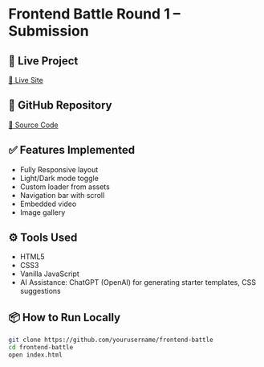 # Frontend Battle Round 1 – Submission

## 🚀 Live Project
[🔗 Live Site](https://your-live-link.netlify.app)

## 📂 GitHub Repository
[🔗 Source Code](https://github.com/yourusername/frontend-battle)

## ✅ Features Implemented
- Fully Responsive layout
- Light/Dark mode toggle
- Custom loader from assets
- Navigation bar with scroll
- Embedded video
- Image gallery

## ⚙️ Tools Used
- HTML5
- CSS3
- Vanilla JavaScript
- AI Assistance: ChatGPT (OpenAI) for generating starter templates, CSS suggestions

## 📦 How to Run Locally
```bash
git clone https://github.com/yourusername/frontend-battle
cd frontend-battle
open index.html
